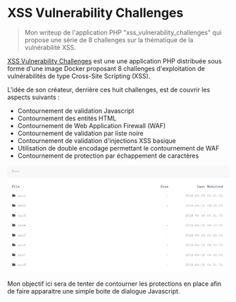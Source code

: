 # XSS Vulnerability Challenges

> Mon writeup de l'application PHP "xss\_vulnerability\_challenges" qui propose une série de 8 challenges sur la thématique de la vulnérabilité XSS.

[XSS Vulnerability Challenges](https://github.com/moeinfatehi/xss\_vulnerability\_challenges) est une une application PHP distribuée sous forme d'une image Docker proposant 8 challenges d'exploitation de vulnérabilités de type Cross-Site Scripting (XSS).

L'idée de son créateur, derrière ces huit challenges, est de couvrir les aspects suivants :&#x20;

* Contournement de validation Javascript
* Contournement des entités HTML
* Contournement de Web Application Firewall (WAF)
* Contournement de validation par liste noire
* Contournement de validation d'injections XSS basique
* Utilisation de double encodage permettant le contournement de WAF
* Contournement de protection par échappement de caractères

![](<../../../.gitbook/assets/image (3) (3).png>)

Mon objectif ici sera de tenter de contourner les protections en place afin de faire apparaitre une simple boite de dialogue Javascript.
